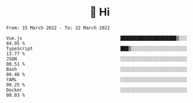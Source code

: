 <h1 align="center">👋 Hi</h1>
<!-- <h3 align="center">An enthusiastic frontend developer</h3> -->

<!--START_SECTION:waka-->

```text
From: 15 March 2022 - To: 22 March 2022

Vue.js                                     █████████████████████▒░░░   84.95 %
TypeScript                                 ███▒░░░░░░░░░░░░░░░░░░░░░   13.77 %
JSON                                       ░░░░░░░░░░░░░░░░░░░░░░░░░   00.51 %
Bash                                       ░░░░░░░░░░░░░░░░░░░░░░░░░   00.46 %
YAML                                       ░░░░░░░░░░░░░░░░░░░░░░░░░   00.25 %
Docker                                     ░░░░░░░░░░░░░░░░░░░░░░░░░   00.03 %
```

<!--END_SECTION:waka-->
